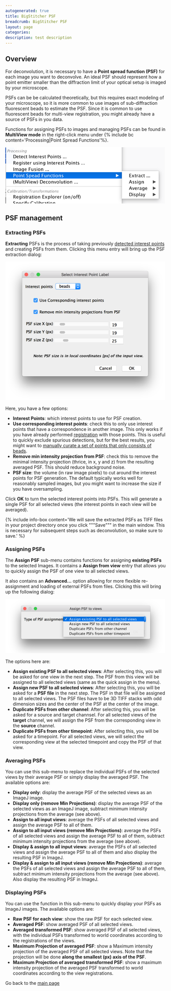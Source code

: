```yaml
---
autogenerated: true
title: BigStitcher PSF
breadcrumb: BigStitcher PSF
layout: page
categories: 
description: test description
---
```


Overview
--------

For deconvolution, it is necessary to have a **Point spread function (PSF)** for each image you want to deconvolve. An ideal PSF should represent how a point emitter smaller than the diffraction limit of your optical setup is imaged by your microscope.

PSFs can be be calculated theoretically, but this requires exact modeling of your microscope, so it is more common to use images of sub-diffraction fluorescent beads to estimate the PSF. Since it is common to use fluorescent beads for multi-view registration, you might already have a source of PSFs in you data.

Functions for assigning PSFs to images and managing PSFs can be found in **MultiView mode** in the right-click menu under {% include bc content='Processing|Point Spread Functions'%}.

<img src="/images/pages/BigStitcher psf menu.png" width="500"/>

PSF management
--------------

### Extracting PSFs

**Extracting** PSFs is the process of taking previously [detected interest points](BigStitcher_Interest_points) and creating PSFs from them. Clicking this menu entry will bring up the PSF extraction dialog:

<img src="/images/pages/BigStitcher psf extraction.png" width="500"/>

Here, you have a few options:

-   **Interest Points**: which interest points to use for PSF creation.
-   **Use corresponding interest points**: check this to only use interest points that have a correspondence in another image. This only works if you have already performed [registration](BigStitcher_Registration) with those points. This is useful to quickly exclude spurious detections, but for the best results, you might want to [manually curate a set of points that only consists of beads](BigStitcher_Interest_point_management#Remove_interactively).
-   **Remove min intensity projection from PSF**: check this to remove the minimal intensity projection (thrice, in x, y and z) from the resulting averaged PSF. This should reduce background noise.
-   **PSF size**: the volume (in raw image pixels) to cut around the interest points for PSF generation. The default typically works well for reasonably sampled images, but you might want to increase the size if you have oversampling.

Click **OK** to turn the selected interest points into PSFs. This will generate a single PSF for all selected views (the interest points in each view will be averaged).

{% include info-box content='We will save the extracted PSFs as TIFF files in your project directory once you click """Save""" in the main window. This is necessary for subsequent steps such as deconvolution, so make sure to save.' %}

### Assigning PSFs

The **Assign PSF** sub-menu contains functions for assigning **existing PSFs** to the selected Images. It contains a **Assign from view** entry that allows you to quickly assign the PSF of one view to all selected views.

It also contains an **Advanced...** option allowing for more flexible re-assignment and loading of external PSFs from files. Clicking this will bring up the following dialog:

<img src="/images/pages/BigStitcher psf assignment advanced.png" width="500"/>

The options here are:

-   **Assign existing PSF to all selected views**: After selecting this, you will be asked for one view in the next step. The PSF from this view will be assigned to all selected views (same as the quick assign in the menu).
-   **Assign new PSF to all selected views**: After selecting this, you will be asked for a **PSF file** in the next step. The PSF in that file will be assigned to all selected views. The PSF files have to be 3D TIFF stacks with odd dimension sizes and the center of the PSF at the center of the image.
-   **Duplicate PSFs from other channel**: After selecting this, you will be asked for a source and target channsel. For all selected views of the **target** channel, we will assign the PSF from the corresponding view in the **source** channel.
-   **Duplicate PSFs from other timepoint**: After selecting this, you will be asked for a timepoint. For all selected views, we will select the corresponding view at the selected timepoint and copy the PSF of that view.

### Averaging PSFs

You can use this sub-menu to replace the individual PSFs of the selected views by their average PSF or simply display the averaged PSF. The available options are:

-   **Display only**: display the average PSF of the selected views as an ImageJ image.
-   **Display only (remove Min Projections)**: display the average PSF of the selected views as an ImageJ image, subtract minimum intensity projections from the average (see above).
-   **Assign to all input views**: average the PSFs of all selected views and assign the average PSF to all of them.
-   **Assign to all input views (remove Min Projections)**: average the PSFs of all selected views and assign the average PSF to all of them, subtract minimum intensity projections from the average (see above).
-   **Display & assign to all input views**: average the PSFs of all selected views and assign the average PSF to all of them and also display the resulting PSF in ImageJ.
-   **Display & assign to all input views (remove Min Projections)**: average the PSFs of all selected views and assign the average PSF to all of them, subtract minimum intensity projections from the average (see above). Also display the resulting PSF in ImageJ.

### Displaying PSFs

You can use the function in this sub-menu to quickly display your PSFs as ImageJ images. The available options are:

-   **Raw PSF for each view**: show the raw PSF for each selected view.
-   **Averaged PSF**: show averaged PSF of all selected views.
-   **Averaged transformed PSF**: show averaged PSF of all selected views, with the individual PSFs transformed to world coordinates according to the registrations of the views.
-   **Maximum Projection of averaged PSF**: show a Maximum intensity projection of the averaged PSF of all selected views. Note that the projection will be done **along the smallest (px) axis of the PSF**.
-   **Maximum Projection of averaged transformed PSF**: show a maximum intensity projection of the averaged PSF transformed to world coordinates according to the view registrations.

Go back to the [main page](BigStitcher#Documentation)
